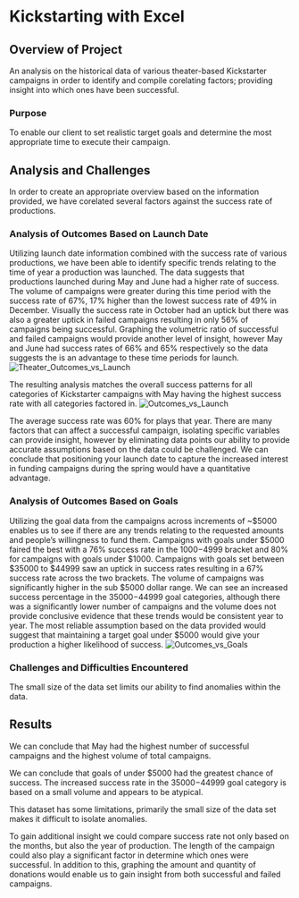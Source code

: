 # Kickstarting with Excel

## Overview of Project
An analysis on the historical data of various theater-based Kickstarter campaigns in order to identify and compile corelating factors; providing insight into which ones have been successful.

### Purpose
To enable our client to set realistic target goals and determine the most appropriate time to execute their campaign. 


## Analysis and Challenges

In order to create an appropriate overview based on the information provided, we have corelated several factors against the success rate of productions.   

### Analysis of Outcomes Based on Launch Date

Utilizing launch date information combined with the success rate of various productions, we have been able to identify specific trends relating to the time of year a production was launched.  The data suggests that productions launched during May and June had a higher rate of success. The volume of campaigns were greater during this time period with the success rate of 67%, 17% higher than the lowest success rate of 49% in December.  Visually the success rate in October had an uptick but there was also a greater uptick in failed campaigns resulting in only 56% of campaigns being successful. Graphing the volumetric ratio of successful and failed campaigns would provide another level of insight, however May and June had success rates of 66% and 65% respectively so the data suggests the is an advantage to these time periods for launch.  
![Theater_Outcomes_vs_Launch](https://user-images.githubusercontent.com/31022640/109518814-777b8e80-7a5f-11eb-838a-c8f6027dc999.png)

The resulting analysis matches the overall success patterns for all categories of Kickstarter campaigns with May having the highest success rate with all categories factored in. 
![Outcomes_vs_Launch](https://user-images.githubusercontent.com/31022640/109587739-70369e00-7abc-11eb-9142-f2359fc2d71b.png)

The average success rate was 60% for plays that year.  There are many factors that can affect a successful campaign, isolating specific variables can provide insight, however by eliminating data points our ability to provide accurate assumptions based on the data could be challenged.  We can conclude that positioning your launch date to capture the increased interest in funding campaigns during the spring would have a quantitative advantage.


### Analysis of Outcomes Based on Goals

Utilizing the goal data from the campaigns across increments of ~$5000 enables us to see if there are any trends relating to the requested amounts and people’s willingness to fund them.  Campaigns with goals under $5000 faired the best with a 76% success rate in the $1000-$4999 bracket and 80% for campaigns with goals under $1000. Campaigns with goals set between $35000 to $44999 saw an uptick in success rates resulting in a 67% success rate across the two brackets.  The volume of campaigns was significantly higher in the sub $5000 dollar range. We can see an increased success percentage in the $35000-$44999 goal categories, although there was a significantly lower number of campaigns and the volume does not provide conclusive evidence that these trends would be consistent year to year.  The most reliable assumption based on the data provided would suggest that maintaining a target goal under $5000 would give your production a higher likelihood of success. 
![Outcomes_vs_Goals](https://user-images.githubusercontent.com/31022640/109518843-7fd3c980-7a5f-11eb-87b2-ca232918854b.png)


### Challenges and Difficulties Encountered

The small size of the data set limits our ability to find anomalies within the data.  

## Results

We can conclude that May had the highest number of successful campaigns and the highest volume of total campaigns.  

We can conclude that goals of under $5000 had the greatest chance of success.  The increased success rate in the $35000-$44999 goal category is based on a small volume and appears to be atypical.  

This dataset has some limitations, primarily the small size of the data set makes it difficult to isolate anomalies.  

To gain additional insight we could compare success rate not only based on the months, but also the year of production.  The length of the campaign could also play a significant factor in determine which ones were successful.  In addition to this, graphing the amount and quantity of donations would enable us to gain insight from both successful and failed campaigns. 

